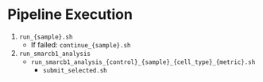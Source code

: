 # Pipeline Execution

1. `run_{sample}.sh`
   - If failed: `continue_{sample}.sh`
2. `run_smarcb1_analysis`
   - `run_smarcb1_analysis_{control}_{sample}_{cell_type}_{metric}.sh`
      - `submit_selected.sh`
